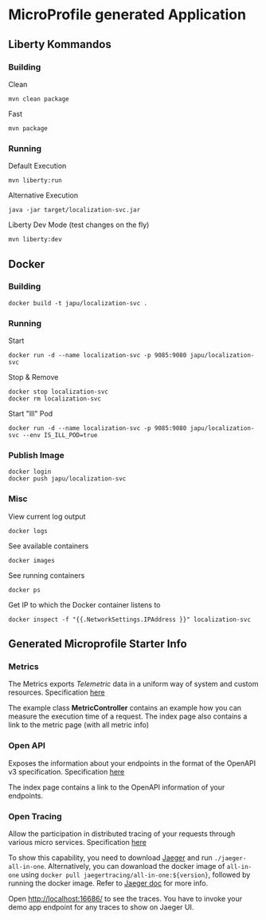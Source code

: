 # MicroProfile generated Application

## Liberty Kommandos

### Building

Clean

    mvn clean package

Fast

    mvn package

### Running

Default Execution

    mvn liberty:run

Alternative Execution

    java -jar target/localization-svc.jar

Liberty Dev Mode (test changes on the fly)

    mvn liberty:dev

## Docker

### Building

    docker build -t japu/localization-svc .

### Running

Start

    docker run -d --name localization-svc -p 9085:9080 japu/localization-svc

Stop & Remove

    docker stop localization-svc
    docker rm localization-svc

Start "Ill" Pod

    docker run -d --name localization-svc -p 9085:9080 japu/localization-svc --env IS_ILL_POD=true

### Publish Image

    docker login
    docker push japu/localization-svc

### Misc

View current log output

    docker logs

See available containers

    docker images

See running containers

    docker ps

Get IP to which the Docker container listens to

    docker inspect -f "{{.NetworkSettings.IPAddress }}" localization-svc

## Generated Microprofile Starter Info

### Metrics

The Metrics exports _Telemetric_ data in a uniform way of system and custom resources. Specification [here](https://microprofile.io/project/eclipse/microprofile-metrics)

The example class **MetricController** contains an example how you can measure the execution time of a request.  The index page also contains a link to the metric page (with all metric info)

### Open API

Exposes the information about your endpoints in the format of the OpenAPI v3 specification. Specification [here](https://microprofile.io/project/eclipse/microprofile-open-api)

The index page contains a link to the OpenAPI information of your endpoints.

### Open Tracing

Allow the participation in distributed tracing of your requests through various micro services. Specification [here](https://microprofile.io/project/eclipse/microprofile-opentracing)

To show this capability, you need to download [Jaeger](https://www.jaegertracing.io/download/#binaries) and run ```./jaeger-all-in-one```. 
Alternatively, you can dowanload the docker image of `all-in-one` using ```docker pull jaegertracing/all-in-one:${version}```,
followed by running the docker image. Refer to [Jaeger doc](https://www.jaegertracing.io/docs/) for more info.

Open [http://localhost:16686/](http://localhost:16686/) to see the traces. You have to invoke your demo app endpoint for any traces to show on Jaeger UI.
